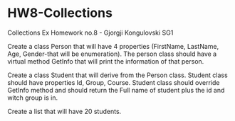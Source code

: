 # HW8-Collections
Collections Ex
Homework no.8 - Gjorgji Kongulovski SG1

Create a class Person that will have 4 properties (FirstName, LastName, Age, Gender-that will be enumeration).
The person class should have a virtual method GetInfo that will print the information of that person.

Create a class Student that will derive from the Person class. Student class should have properties Id, Group, Course.
Student class should override GetInfo method and should return the Full name of student plus the id and witch group is in.

Create a list that will have 20 students.







